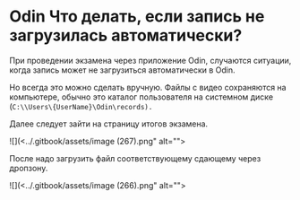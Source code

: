 # Odin Что делать, если запись не загрузилась автоматически?

При проведении экзамена через приложение Odin, случаются ситуации, когда запись может не загрузиться автоматически в Odin.

Но всегда это можно сделать вручную. Файлы с видео сохраняются на компьютере, обычно это каталог пользователя на системном диске  (`C:\\Users\{UserName}\Odin\records).`

Далее следует зайти на страницу итогов экзамена.

![](<../.gitbook/assets/image (267).png" alt=""><figcaption></figcaption></figure>

&#x20;После надо загрузить файл соответствующему сдающему через дропзону.

![](<../.gitbook/assets/image (266).png" alt=""><figcaption></figcaption></figure>
